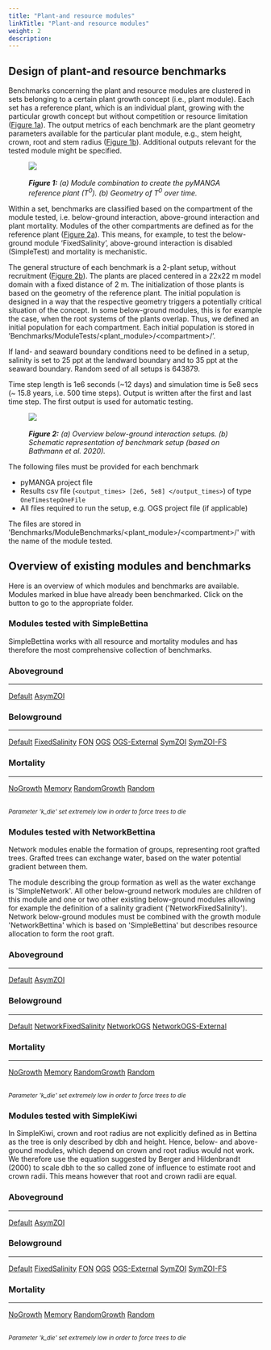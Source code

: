 ```yaml
---
title: "Plant-and resource modules"
linkTitle: "Plant-and resource modules"
weight: 2
description:
---
```


## Design of plant-and resource benchmarks

Benchmarks concerning the plant and resource modules are clustered in sets belonging to a certain plant growth concept (i.e., plant module).
Each set has a reference plant, which is an individual plant, growing with the particular growth concept but without competition or resource limitation (<a href="/docs/benchmarks/plant_resource_benchmarks/#Figure_1">Figure 1a</a>).
The output metrics of each benchmark are the plant geometry parameters available for the particular plant module, e.g., stem height, crown, root and stem radius (<a href="/docs/benchmarks/plant_resource_benchmarks/#Figure_1">Figure 1b</a>).
Additional outputs relevant for the tested module might be specified.

<figure class="alert">
    <img id="Figure_1" src="/pictures/benchmarks/reference_tree.jpg">
    <figcaption>
        <i><br><strong>Figure 1:</strong> (a) Module combination to create the pyMANGA reference plant (T<sup>0</sup>). (b) Geometry of T<sup>0</sup> over time.</i>
    </figcaption>
</figure>

Within a set, benchmarks are classified based on the compartment of the module tested, i.e. below-ground interaction, above-ground interaction and plant mortality. 
Modules of the other compartments are defined as for the reference plant  (<a href="/docs/benchmarks/plant_resource_benchmarks/#Figure_2">Figure 2a</a>). 
This means, for example, to test the below-ground module ‘FixedSalinity’, above-ground interaction is disabled (SimpleTest) and mortality is mechanistic.

The general structure of each benchmark is a 2-plant setup, without recruitment (<a href="/docs/benchmarks/plant_resource_benchmarks/#Figure_2">Figure 2b</a>).
The plants are placed centered in a 22x22 m model domain with a fixed distance of 2 m. 
The initialization of those plants is based on the geometry of the reference plant. 
The initial population is designed in a way that the respective geometry triggers a potentially critical situation of the concept. 
In some below-ground modules, this is for example the case, when the root systems of the plants overlap.
Thus, we defined an initial population for each compartment. 
Each initial population is stored in ’Benchmarks/ModuleTests/<plant_module>/\<compartment>/’.

If land- and seaward boundary conditions need to be defined in a setup, salinity is set to 25 ppt at the landward boundary and to 35 ppt at the seaward boundary. 
Random seed of all setups is 643879.


Time step length is 1e6 seconds (~12 days) and simulation time is 5e8 secs (~ 15.8 years, i.e. 500 time steps).
Output is written after the first and last time step. 
The first output is used for automatic testing.

<figure class="alert">
     <img id="Figure_2" src="/pictures/benchmarks/basic_setup.jpg">
     <figcaption>
        <i><br><strong>Figure 2:</strong> (a) Overview below-ground interaction setups. (b) Schematic representation of benchmark setup (based on Bathmann et al. 2020).</i>
     </figcaption>
</figure>

The following files must be provided for each benchmark
- pyMANGA project file
- Results csv file (`<output_times> [2e6, 5e8] </output_times>`) of type `OneTimestepOneFile`
- All files required to run the setup, e.g. OGS project file (if applicable)
 
The files are stored in 'Benchmarks/ModuleBenchmarks/<plant_module>/\<compartment>/' with the name of the module tested.

## Overview of existing modules and benchmarks

Here is an overview of which modules and benchmarks are available. Modules marked in blue have already been benchmarked. Click on the button to go to the appropriate folder.

### Modules tested with SimpleBettina

SimpleBettina works with all resource and mortality modules and has therefore the most comprehensive collection of benchmarks.

<div class="container">
    <div class="border rounded p-3 mt-1">
        <h3>
            <span class="text-primary">Aboveground</span>
        </h3>
        <hr>
        <a href="https://github.com/pymanga/pyMANGA/tree/master/Benchmarks/ModuleBenchmarks/PlantModules/Bettina/Aboveground" target=”_blank”><span class="tag tag-inactive">Default</span></a>
        <a href="https://github.com/pymanga/pyMANGA/tree/master/Benchmarks/ModuleBenchmarks/PlantModules/Bettina/Aboveground/SimpleAsymmetricZOI" target=”_blank”><span class="tag tag-active">AsymZOI</span></a>
    </div>
</div>

<div class="container">
    <div class="border rounded p-3 mt-1">
        <h3>
            <span class="text-primary">Belowground</span>
        </h3>
        <hr>
        <div class="flex-row" style="gap:10px">
            <a href="https://github.com/pymanga/pyMANGA/tree/master/Benchmarks/ModuleBenchmarks/PlantModules/Bettina/SimpleTest" target=”_blank”><span class="tag tag-active">Default</span></a>   
            <a href="https://github.com/pymanga/pyMANGA/tree/master/Benchmarks/ModuleBenchmarks/PlantModules/Bettina/Belowground/FixedSalinity" target=”_blank”><span class="tag tag-active">FixedSalinity</span></a>
            <a href="https://github.com/pymanga/pyMANGA/tree/master/Benchmarks/ModuleBenchmarks/PlantModules/Bettina/Belowground/FON" target=”_blank”><span class="tag tag-inactive">FON</span></a>
            <a href="https://github.com/pymanga/pyMANGA/tree/master/Benchmarks/ModuleBenchmarks/PlantModules/Bettina/Belowground/OGSLargeScale3D" target=”_blank”><span class="tag tag-active">OGS</span></a>
            <a href="https://github.com/pymanga/pyMANGA/tree/master/Benchmarks/ModuleBenchmarks/PlantModules/Bettina/Belowground/OGSLargeScale3D-External" target=”_blank”><span class="tag tag-inactive">OGS-External</span></a>
            <a href="https://github.com/pymanga/pyMANGA/tree/master/Benchmarks/ModuleBenchmarks/PlantModules/Bettina/Belowground/SymmetricZOI" target=”_blank”><span class="tag tag-active">SymZOI</span></a>
            <a href="https://github.com/pymanga/pyMANGA/tree/master/Benchmarks/ModuleBenchmarks/PlantModules/Bettina/Belowground/SZoiFixedSalinity" target=”_blank”><span class="tag tag-active">SymZOI-FS</span></a>
        </div>
    </div>
</div>      

<div class="container">
    <div class="border rounded p-3 mt-1">
        <h3>
            <span class="text-primary">Mortality</span>
        </h3>
        <hr>
        <a href="https://github.com/pymanga/pyMANGA/tree/master/Benchmarks/ModuleBenchmarks/PlantModules/Bettina/Mortality/NoGrowth" target=”_blank”><span class="tag tag-active">NoGrowth</span></a>
        <a href="https://github.com/pymanga/pyMANGA/tree/master/Benchmarks/ModuleBenchmarks/PlantModules/Bettina/Mortality/Memory" target=”_blank”><span class="tag tag-active">Memory</span></a>
        <a href="https://github.com/pymanga/pyMANGA/tree/master/Benchmarks/ModuleBenchmarks/PlantModules/Bettina/Mortality/RandomGrowth" target=”_blank”><span class="tag tag-active">RandomGrowth</span></a>
        <a href="https://github.com/pymanga/pyMANGA/tree/master/Benchmarks/ModuleBenchmarks/PlantModules/Bettina/Mortality/Random" target=”_blank”><span class="tag tag-active">Random</span></a>
        <br><br>
        <p style="margin-bottom: 0;"><small><i>Parameter 'k_die' set extremely low in order to force trees to die</i></small></p>
    </div>
</div>


### Modules tested with NetworkBettina

Network modules enable the formation of groups, representing root grafted trees.
Grafted trees can exchange water, based on the water potential gradient between them.

The module describing the group formation as well as the water exchange is 'SimpleNetwork'.
All other below-ground network modules are children of this module and one or two other existing below-ground modules allowing for example the definition of a salinity gradient ('NetworkFixedSalinity').
Network below-ground modules must be combined with the growth module 'NetworkBettina' which is based on 'SimpleBettina' but describes resource allocation to form the root graft.


<div class="container">
    <div class="border rounded p-3 mt-1">
        <h3>
            <span class="text-primary">Aboveground</span>
        </h3>
        <hr>
        <a href="https://github.com/pymanga/pyMANGA/tree/master/Benchmarks/ModuleBenchmarks/BelowgroundCompetition/FixedSalinity" target=”_blank”><span class="tag tag-inactive">Default</span></a>
        <a href="https://github.com/pymanga/pyMANGA/tree/master/Benchmarks/ModuleBenchmarks/BelowgroundCompetition/FixedSalinity" target=”_blank”><span class="tag tag-inactive">AsymZOI</span></a>
    </div>
</div>

<div class="container">
    <div class="border rounded p-3 mt-1">
        <h3>
            <span class="text-primary">Belowground</span>
        </h3>
        <hr>
        <div class="flex-row" style="gap:10px">
            <a href="https://github.com/pymanga/pyMANGA/tree/master/Benchmarks/ModuleBenchmarks/PlantModules/BettinaNetwork/Belowground/Network" target=”_blank”><span class="tag tag-active">Default</span></a>
            <a href="https://github.com/pymanga/pyMANGA/tree/master/Benchmarks/ModuleBenchmarks/PlantModules/BettinaNetwork/Belowground/NetworkFixedSalinity" target=”_blank”><span class="tag tag-active">NetworkFixedSalinity</span></a>
            <a href="https://github.com/pymanga/pyMANGA/tree/master/Benchmarks/ModuleBenchmarks/PlantModules/BettinaNetwork/Belowground/NetworkOGSLargeScale3D" target=”_blank”><span class="tag tag-active">NetworkOGS</span></a>
            <a href="https://github.com/pymanga/pyMANGA/tree/master/Benchmarks/ModuleBenchmarks/PlantModules/BettinaNetwork/Belowground/NetworkOGSLargeScale3D-External" target=”_blank”><span class="tag tag-inactive">NetworkOGS-External</span></a>
        </div>
    </div>
</div>      

<div class="container">
    <div class="border rounded p-3 mt-1">
        <h3>
            <span class="text-primary">Mortality</span>
        </h3>
        <hr>
        <a href="https://github.com/pymanga/pyMANGA/tree/master/Benchmarks/ModuleBenchmarks/PlantModules/BettinaNetwork/NoGrowth" target=”_blank”><span class="tag tag-inactive">NoGrowth</span></a>
        <a href="https://github.com/pymanga/pyMANGA/tree/master/Benchmarks/ModuleBenchmarks/PlantModules/BettinaNetwork/Memory" target=”_blank”><span class="tag tag-inactive">Memory</span></a>
        <a href="https://github.com/pymanga/pyMANGA/tree/master/Benchmarks/ModuleBenchmarks/PlantModules/BettinaNetwork/RandomGrowth" target=”_blank”><span class="tag tag-inactive">RandomGrowth</span></a>
        <a href="https://github.com/pymanga/pyMANGA/tree/master/Benchmarks/ModuleBenchmarks/PlantModules/BettinaNetwork/Random" target=”_blank”><span class="tag tag-inactive">Random</span></a>
        <br><br>
        <p style="margin-bottom: 0;"><small><i>Parameter 'k_die' set extremely low in order to force trees to die</i></small></p>
    </div>
</div>


### Modules tested with SimpleKiwi

In SimpleKiwi, crown and root radius are not explicitly defined as in Bettina as the tree is only described by dbh and height.
Hence, below- and above-ground modules, which depend on crown and root radius would not work.
We therefore use the equation suggested by Berger and Hildenbrandt (2000) to scale dbh to the so called zone of influence to estimate root and crown radii.
This means however that root and crown radii are equal.




<div class="container">
    <div class="border rounded p-3 mt-1">
        <h3>
            <span class="text-primary">Aboveground</span>
        </h3>
        <hr>
        <a href="https://github.com/pymanga/pyMANGA/tree/master/Benchmarks/ModuleBenchmarks/BelowgroundCompetition/FixedSalinity" target=”_blank”><span class="tag tag-inactive">Default</span></a>
        <a href="https://github.com/pymanga/pyMANGA/tree/master/Benchmarks/ModuleBenchmarks/PlantModules/SimpleKiwi/Aboveground/SimpleAsymmetricZOI" target=”_blank”><span class="tag tag-active">AsymZOI</span></a>
    </div>
</div>

<div class="container">
    <div class="border rounded p-3 mt-1">
        <h3>
            <span class="text-primary">Belowground</span>
        </h3>
        <hr>
        <div class="flex-row" style="gap:10px">
            <a href="https://github.com/pymanga/pyMANGA/tree/master/Benchmarks/ModuleBenchmarks/PlantModules/SimpleKiwi" target=”_blank”><span class="tag tag-active">Default</span></a>   
            <a href="https://github.com/pymanga/pyMANGA/tree/master/Benchmarks/ModuleBenchmarks/PlantModules/SimpleKiwi/Belowground/FixedSalinity" target=”_blank”><span class="tag tag-active">FixedSalinity</span></a>
            <a href="https://github.com/pymanga/pyMANGA/tree/master/Benchmarks/ModuleBenchmarks/BelowgroundCompetition/FixedSalinity" target=”_blank”><span class="tag tag-inactive">FON</span></a>
            <a href="https://github.com/pymanga/pyMANGA/tree/master/Benchmarks/ModuleBenchmarks/BelowgroundCompetition/FixedSalinity" target=”_blank”><span class="tag tag-inactive">OGS</span></a>
            <a href="https://github.com/pymanga/pyMANGA/tree/master/Benchmarks/ModuleBenchmarks/BelowgroundCompetition/FixedSalinity" target=”_blank”><span class="tag tag-inactive">OGS-External</span></a>
            <a href="https://github.com/pymanga/pyMANGA/tree/master/Benchmarks/ModuleBenchmarks/BelowgroundCompetition/FixedSalinity" target=”_blank”><span class="tag tag-inactive">SymZOI</span></a>
            <a href="https://github.com/pymanga/pyMANGA/tree/master/Benchmarks/ModuleBenchmarks/BelowgroundCompetition/FixedSalinity" target=”_blank”><span class="tag tag-inactive">SymZOI-FS</span></a>
        </div>
    </div>
</div>     

<div class="container">
    <div class="border rounded p-3 mt-1">
        <h3>
            <span class="text-primary">Mortality</span>
        </h3>
        <hr>
        <a href="https://github.com/pymanga/pyMANGA/tree/master/Benchmarks/ModuleBenchmarks/PlantModules/SimpleKiwi/Mortality/NoGrowth" target=”_blank”><span class="tag tag-active">NoGrowth</span></a>
        <a href="https://github.com/pymanga/pyMANGA/tree/master/Benchmarks/ModuleBenchmarks/PlantModules/SimpleKiwi/Mortality/Memory" target=”_blank”><span class="tag tag-active">Memory</span></a>
        <a href="https://github.com/pymanga/pyMANGA/tree/master/Benchmarks/ModuleBenchmarks/PlantModules/SimpleKiwi/Mortality/RandomGrowth" target=”_blank”><span class="tag tag-active">RandomGrowth</span></a>
        <a href="https://github.com/pymanga/pyMANGA/tree/master/Benchmarks/ModuleBenchmarks/PlantModules/SimpleKiwi/Mortality/Random" target=”_blank”><span class="tag tag-active">Random</span></a>
        <br><br>
        <p style="margin-bottom: 0;"><small><i>Parameter 'k_die' set extremely low in order to force trees to die</i></small></p>
    </div>
</div>

